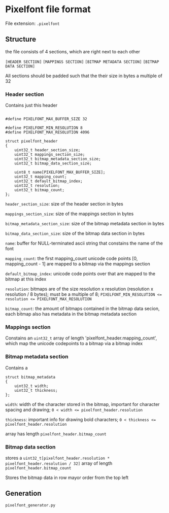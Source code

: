 # Pixelfont file format

File extension: `.pixelfont`

## Structure

the file consists of 4 sections, which are right next to each other

`[HEADER SECTION]` `[MAPPINGS SECTION]` `[BITMAP METADATA SECTION]` `[BITMAP DATA SECTION]`

All sections should be padded such that the their size in bytes a multiple of 32

### Header section

Contains just this header


```

#define PIXELFONT_MAX_BUFFER_SIZE 32

#define PIXELFONT_MIN_RESOLUTION 8
#define PIXELFONT_MAX_RESOLUTION 4096

struct pixelfont_header
{
	uint32_t header_section_size;
	uint32_t mappings_section_size;
	uint32_t bitmap_metadata_section_size;
	uint32_t bitmap_data_section_size;
 
	uint8_t name[PIXELFONT_MAX_BUFFER_SIZE];
	uint32_t mapping_count;
	uint32_t default_bitmap_index;
	uint32_t resolution;
	uint32_t bitmap_count;
};
```

`header_section_size`: size of the header section in bytes

`mappings_section_size`: size of the mappings section in bytes

`bitmap_metadata_section_size`: size of the bitmap metadata section in bytes

`bitmap_data_section_size`: size of the bitmap data section in bytes

`name`: buffer for NULL-terminated ascii string that constains the name of the font

`mapping_count`: the first mapping_count unicode code points [0, mapping_count - 1] are mapped to a bitmap via the mappings section

`default_bitmap_index`: unicode code points over that are mapped to the bitmap at this index

`resolution`: bitmaps are of the size resolution x resolution (resolution x resolution / 8 bytes); must be a multiple of 8; `PIXELFONT_MIN_RESOLUTION <= resolution <= PIXELFONT_MAX_RESOLUTION`

`bitmap_count`: the amount of bitmaps contained in the bitmap data secion, each bitmap also has metadata in the bitmap metadata section


### Mappings section

Constains an `uint32_t` array of length 'pixelfont_header.mapping_count', which map the unicode codepoints to a bitmap via a bitmap index

### Bitmap metadata section

Contains a

```
struct bitmap_metadata
{
	uint32_t width;
	uint32_t thickness;
};
```

`width`: width of the character stored in the bitmap, important for character spacing and drawing; `0 < width <= pixelfont_header.resolution`

`thickness`: important info for drawing bold characters; `0 < thickness <= pixelfont_header.resolution`

array has length `pixelfont_header.bitmap_count`

### Bitmap data section

stores a `uint32_t[pixelfont_header.resolution * pixelfont_header.resolution / 32]` array of length `pixelfont_header.bitmap_count`

Stores the bitmap data in row mayor order from the top left

## Generation

`pixelfont_generator.py`


